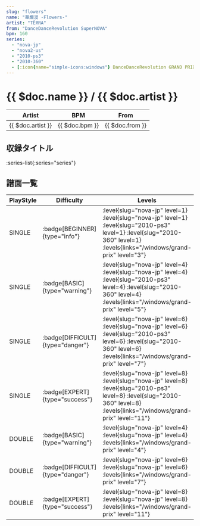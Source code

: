 ```yaml
---
slug: "flowers"
name: "華爛漫 -Flowers-"
artist: "TЁЯRA"
from: "DanceDanceRevolution SuperNOVA"
bpm: 160
series:
  - "nova-jp"
  - "nova2-us"
  - "2010-ps3"
  - "2010-360"
  - [:icon{name="simple-icons:windows"} DanceDanceRevolution GRAND PRIX](/windows/grand-prix)
---
```


# {{ $doc.name }} / {{ $doc.artist }}

|Artist|BPM|From|
|------|---|----|
|{{ $doc.artist }}|{{ $doc.bpm }}|{{ $doc.from }}|

## 収録タイトル

:series-list{:series="series"}

## 譜面一覧

|PlayStyle|Difficulty|Levels|Notes|Movie|
|---------|----------|------|-----|-----|
|SINGLE| :badge[BEGINNER]{type="info"}|<div class="field is-grouped is-grouped-multiline"> :level{slug="nova-jp" level=1} :level{slug="nova-jp" level=1} :level{slug="2010-ps3" level=1} :level{slug="2010-360" level=1}  :levels{links="/windows/grand-prix" level="3"}</div>|123/0||
|SINGLE| :badge[BASIC]{type="warning"}|<div class="field is-grouped is-grouped-multiline"> :level{slug="nova-jp" level=4} :level{slug="nova-jp" level=4} :level{slug="2010-ps3" level=4} :level{slug="2010-360" level=4}  :levels{links="/windows/grand-prix" level="5"}</div>|211/5||
|SINGLE| :badge[DIFFICULT]{type="danger"}|<div class="field is-grouped is-grouped-multiline"> :level{slug="nova-jp" level=6} :level{slug="nova-jp" level=6} :level{slug="2010-ps3" level=6} :level{slug="2010-360" level=6}  :levels{links="/windows/grand-prix" level="7"}</div>|272/1||
|SINGLE| :badge[EXPERT]{type="success"}|<div class="field is-grouped is-grouped-multiline"> :level{slug="nova-jp" level=8} :level{slug="nova-jp" level=8} :level{slug="2010-ps3" level=8} :level{slug="2010-360" level=8}  :levels{links="/windows/grand-prix" level="11"}</div>|348/1||
|DOUBLE| :badge[BASIC]{type="warning"}|<div class="field is-grouped is-grouped-multiline"> :level{slug="nova-jp" level=4} :level{slug="nova-jp" level=4}  :levels{links="/windows/grand-prix" level="4"}</div>|184/1||
|DOUBLE| :badge[DIFFICULT]{type="danger"}|<div class="field is-grouped is-grouped-multiline"> :level{slug="nova-jp" level=6} :level{slug="nova-jp" level=6}  :levels{links="/windows/grand-prix" level="7"}</div>|266/1||
|DOUBLE| :badge[EXPERT]{type="success"}|<div class="field is-grouped is-grouped-multiline"> :level{slug="nova-jp" level=8} :level{slug="nova-jp" level=8}  :levels{links="/windows/grand-prix" level="11"}</div>|359/1||
